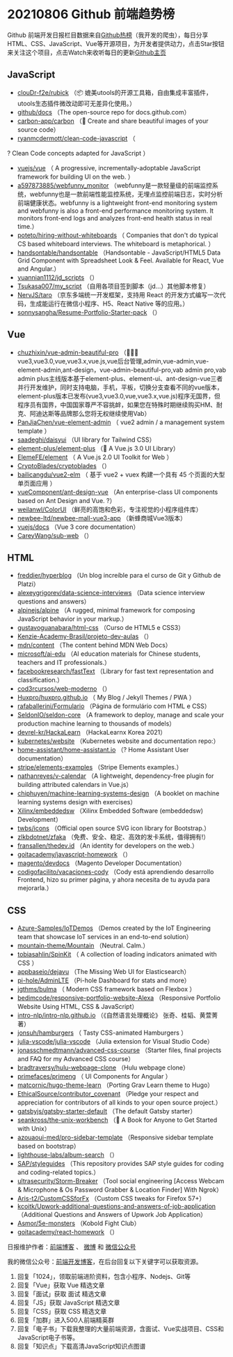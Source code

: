# 20210806 Github 前端趋势榜

Github 前端开发日报栏目数据来自[Github热榜](http://news.caibaojian.com.cn/)（我开发的爬虫），每日分享HTML、CSS、JavaScript、Vue等开源项目，为开发者提供动力，点击Star按钮来关注这个项目，点击Watch来收听每日的更新[Github主页](https://github.com/kujian/githubTrending)
## JavaScript

* [clouDr-f2e/rubick](https://github.com/clouDr-f2e/rubick) （&#x1f4e6; 媲美utools的开源工具箱，自由集成丰富插件，utools生态插件微改动即可无差异化使用。）
* [github/docs](https://github.com/github/docs) （The open-source repo for docs.github.com）
* [carbon-app/carbon](https://github.com/carbon-app/carbon) （:black_heart: Create and share beautiful images of your source code）
* [ryanmcdermott/clean-code-javascript](https://github.com/ryanmcdermott/clean-code-javascript) （
        
? Clean Code concepts adapted for JavaScript
      ）
* [vuejs/vue](https://github.com/vuejs/vue) （
        A progressive, incrementally-adoptable JavaScript framework for building UI on the web.
      ）
* [a597873885/webfunny_monitor](https://github.com/a597873885/webfunny_monitor) （webfunny是一款轻量级的前端监控系统，webfunny也是一款前端性能监控系统，无埋点监控前端日志，实时分析前端健康状态。webfunny is a lightweight front-end monitoring system and webfunny is also a front-end performance monitoring system. It monitors front-end logs and analyzes front-end health status in real time.）
* [poteto/hiring-without-whiteboards](https://github.com/poteto/hiring-without-whiteboards) （
        Companies that don't do typical CS based whiteboard interviews. The whiteboard is metaphorical.
      ）
* [handsontable/handsontable](https://github.com/handsontable/handsontable) （Handsontable - JavaScript/HTML5 Data Grid Component with Spreadsheet Look &amp; Feel. Available for React, Vue and Angular.）
* [yuannian1112/jd_scripts](https://github.com/yuannian1112/jd_scripts) （）
* [Tsukasa007/my_script](https://github.com/Tsukasa007/my_script) （自用各项目签到脚本（jd...）其他脚本修复）
* [NervJS/taro](https://github.com/NervJS/taro) （京东多端统一开发框架，支持用 React 的开发方式编写一次代码，生成能运行在微信小程序、H5、React Native 等的应用。）
* [sonnysangha/Resume-Portfolio-Starter-pack](https://github.com/sonnysangha/Resume-Portfolio-Starter-pack) （）

## Vue

* [chuzhixin/vue-admin-beautiful-pro](https://github.com/chuzhixin/vue-admin-beautiful-pro) （&#x1f680;&#x1f680;&#x1f680;vue3,vue3.0,vue,vue3.x,vue.js,vue后台管理,admin,vue-admin,vue-element-admin,ant-design，vue-admin-beautiful-pro,vab admin pro,vab admin plus主线版本基于element-plus、element-ui、ant-design-vue三者并行开发维护，同时支持电脑，手机，平板，切换分支查看不同的vue版本，element-plus版本已发布(vue3,vue3.0,vue,vue3.x,vue.js)程序无国界，但程序员有国界，中国国家尊严不容挑衅，如果您在特殊时期继续购买HM、耐克、阿迪达斯等品牌那么您将无权继续使用Vab）
* [PanJiaChen/vue-element-admin](https://github.com/PanJiaChen/vue-element-admin) （
        vue2 admin / a management system template
      ）
* [saadeghi/daisyui](https://github.com/saadeghi/daisyui) （UI library for Tailwind CSS）
* [element-plus/element-plus](https://github.com/element-plus/element-plus) （&#x1f389; A Vue.js 3.0 UI Library）
* [ElemeFE/element](https://github.com/ElemeFE/element) （
        A Vue.js 2.0 UI Toolkit for Web
      ）
* [CryptoBlades/cryptoblades](https://github.com/CryptoBlades/cryptoblades) （）
* [bailicangdu/vue2-elm](https://github.com/bailicangdu/vue2-elm) （
        基于 vue2 + vuex 构建一个具有 45 个页面的大型单页面应用
      ）
* [vueComponent/ant-design-vue](https://github.com/vueComponent/ant-design-vue) （An enterprise-class UI components based on Ant Design and Vue. ?）
* [weilanwl/ColorUI](https://github.com/weilanwl/ColorUI) （鲜亮的高饱和色彩，专注视觉的小程序组件库）
* [newbee-ltd/newbee-mall-vue3-app](https://github.com/newbee-ltd/newbee-mall-vue3-app) （新蜂商城Vue3版本）
* [vuejs/docs](https://github.com/vuejs/docs) （Vue 3 core documentation）
* [CareyWang/sub-web](https://github.com/CareyWang/sub-web) （）

## HTML

* [freddier/hyperblog](https://github.com/freddier/hyperblog) （Un blog increíble para el curso de Git y Github de Platzi）
* [alexeygrigorev/data-science-interviews](https://github.com/alexeygrigorev/data-science-interviews) （Data science interview questions and answers）
* [alpinejs/alpine](https://github.com/alpinejs/alpine) （A rugged, minimal framework for composing JavaScript behavior in your markup.）
* [gustavoguanabara/html-css](https://github.com/gustavoguanabara/html-css) （Curso de HTML5 e CSS3）
* [Kenzie-Academy-Brasil/projeto-dev-aulas](https://github.com/Kenzie-Academy-Brasil/projeto-dev-aulas) （）
* [mdn/content](https://github.com/mdn/content) （The content behind MDN Web Docs）
* [microsoft/ai-edu](https://github.com/microsoft/ai-edu) （AI education materials for Chinese students, teachers and IT professionals.）
* [facebookresearch/fastText](https://github.com/facebookresearch/fastText) （Library for fast text representation and classification.）
* [cod3rcursos/web-moderno](https://github.com/cod3rcursos/web-moderno) （）
* [Huxpro/huxpro.github.io](https://github.com/Huxpro/huxpro.github.io) （
        My Blog / Jekyll Themes / PWA
      ）
* [rafaballerini/Formulario](https://github.com/rafaballerini/Formulario) （Página de formulário com HTML e CSS）
* [SeldonIO/seldon-core](https://github.com/SeldonIO/seldon-core) （A framework to deploy, manage and scale your production machine learning to thousands of models）
* [devrel-kr/HackaLearn](https://github.com/devrel-kr/HackaLearn) （HackaLearnx Korea 2021）
* [kubernetes/website](https://github.com/kubernetes/website) （Kubernetes website and documentation repo:）
* [home-assistant/home-assistant.io](https://github.com/home-assistant/home-assistant.io) （? Home Assistant User documentation）
* [stripe/elements-examples](https://github.com/stripe/elements-examples) （Stripe Elements examples.）
* [nathanreyes/v-calendar](https://github.com/nathanreyes/v-calendar) （A lightweight, dependency-free plugin for building attributed calendars in Vue.js）
* [chiphuyen/machine-learning-systems-design](https://github.com/chiphuyen/machine-learning-systems-design) （A booklet on machine learning systems design with exercises）
* [Xilinx/embeddedsw](https://github.com/Xilinx/embeddedsw) （Xilinx Embedded Software (embeddedsw) Development）
* [twbs/icons](https://github.com/twbs/icons) （Official open source SVG icon library for Bootstrap.）
* [zlkbdotnet/zfaka](https://github.com/zlkbdotnet/zfaka) （免费、安全、稳定、高效的发卡系统，值得拥有!）
* [fransallen/thedev.id](https://github.com/fransallen/thedev.id) （An identity for developers on the web.）
* [goitacademy/javascript-homework](https://github.com/goitacademy/javascript-homework) （）
* [magento/devdocs](https://github.com/magento/devdocs) （Magento Developer Documentation）
* [codigofacilito/vacaciones-cody](https://github.com/codigofacilito/vacaciones-cody) （Cody está aprendiendo desarrollo Frontend, hizo su primer página, y ahora necesita de tu ayuda para mejorarla.）

## CSS

* [Azure-Samples/IoTDemos](https://github.com/Azure-Samples/IoTDemos) （Demos created by the IoT Engineering team that showcase IoT services in an end-to-end solution）
* [mountain-theme/Mountain](https://github.com/mountain-theme/Mountain) （Neutral. Calm.）
* [tobiasahlin/SpinKit](https://github.com/tobiasahlin/SpinKit) （
        A collection of loading indicators animated with CSS
      ）
* [appbaseio/dejavu](https://github.com/appbaseio/dejavu) （The Missing Web UI for Elasticsearch）
* [pi-hole/AdminLTE](https://github.com/pi-hole/AdminLTE) （Pi-hole Dashboard for stats and more）
* [jgthms/bulma](https://github.com/jgthms/bulma) （
        Modern CSS framework based on Flexbox
      ）
* [bedimcode/responsive-portfolio-website-Alexa](https://github.com/bedimcode/responsive-portfolio-website-Alexa) （Responsive Portfolio Website Using HTML, CSS &amp; JavaScript）
* [intro-nlp/intro-nlp.github.io](https://github.com/intro-nlp/intro-nlp.github.io) （《自然语言处理概论》 张奇、桂韬、黄萱菁著）
* [jonsuh/hamburgers](https://github.com/jonsuh/hamburgers) （
        Tasty CSS-animated Hamburgers
      ）
* [julia-vscode/julia-vscode](https://github.com/julia-vscode/julia-vscode) （Julia extension for Visual Studio Code）
* [jonasschmedtmann/advanced-css-course](https://github.com/jonasschmedtmann/advanced-css-course) （Starter files, final projects and FAQ for my Advanced CSS course）
* [bradtraversy/hulu-webpage-clone](https://github.com/bradtraversy/hulu-webpage-clone) （Hulu webpage clone）
* [primefaces/primeng](https://github.com/primefaces/primeng) （
        UI Components for Angular
      ）
* [matcornic/hugo-theme-learn](https://github.com/matcornic/hugo-theme-learn) （Porting Grav Learn theme to Hugo）
* [EthicalSource/contributor_covenant](https://github.com/EthicalSource/contributor_covenant) （Pledge your respect and appreciation for contributors of all kinds to your open source project.）
* [gatsbyjs/gatsby-starter-default](https://github.com/gatsbyjs/gatsby-starter-default) （The default Gatsby starter）
* [seankross/the-unix-workbench](https://github.com/seankross/the-unix-workbench) （&#x1f3e1; A Book for Anyone to Get Started with Unix）
* [azouaoui-med/pro-sidebar-template](https://github.com/azouaoui-med/pro-sidebar-template) （Responsive sidebar template based on bootstrap）
* [lighthouse-labs/album-search](https://github.com/lighthouse-labs/album-search) （）
* [SAP/styleguides](https://github.com/SAP/styleguides) （This repository provides SAP style guides for coding and coding-related topics.）
* [ultrasecurity/Storm-Breaker](https://github.com/ultrasecurity/Storm-Breaker) （Tool social engineering [Access Webcam &amp; Microphone &amp; Os Password Grabber &amp; Location Finder] With Ngrok）
* [Aris-t2/CustomCSSforFx](https://github.com/Aris-t2/CustomCSSforFx) （Custom CSS tweaks for Firefox 57+）
* [kcoitk/Upwork-additional-questions-and-answers-of-job-application](https://github.com/kcoitk/Upwork-additional-questions-and-answers-of-job-application) （Additional Questions and Answers of Upwork Job Application）
* [Asmor/5e-monsters](https://github.com/Asmor/5e-monsters) （Kobold Fight Club）
* [goitacademy/react-homework](https://github.com/goitacademy/react-homework) （）


日报维护作者：[前端博客](http://caibaojian.com.cn/) 、 [微博](http://weibo.com/kujian) 和 [微信公众号](https://open.weixin.qq.com/qr/code?username=caibaojian_com)

我的微信公众号：[前端开发博客](https://open.weixin.qq.com/qr/code?username=caibaojian_com)，在后台回复以下关键字可以获取资源。

1. 回复「1024」，领取前端进阶资料，包含小程序、Nodejs、Git等
2. 回复「Vue」获取 Vue 精选文章
3. 回复「面试」获取 面试 精选文章
4. 回复「JS」获取 JavaScript 精选文章
5. 回复「CSS」获取 CSS 精选文章
6. 回复「加群」进入500人前端精英群
7. 回复「电子书」下载我整理的大量前端资源，含面试、Vue实战项目、CSS和JavaScript电子书等。
8. 回复「知识点」下载高清JavaScript知识点图谱